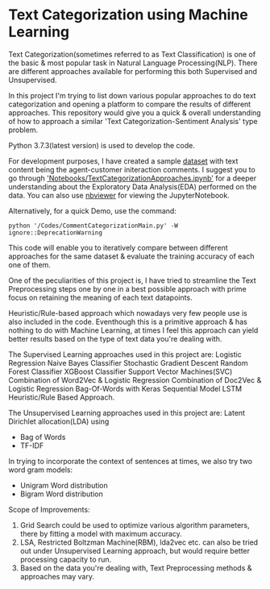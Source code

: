 Text Categorization using Machine Learning
==========


Text Categorization(sometimes referred to as Text Classification) is one of the basic & most popular task in Natural Language Processing(NLP). There are different approaches available for performing this both Supervised and Unsupervised.

In this project I'm trying to list down various popular approaches to do text categorization and opening a platform to compare the results of different approaches. This repository would give you a quick & overall understanding of how to approach a similar 'Text Categorization-Sentiment Analysis' type problem.

Python 3.7.3(latest version) is used to develop the code.

For development purposes, I have created a sample [dataset](https://github.com/avinashok/TextCategorization/blob/master/Data/CustomerInteractionData.csv) with text content being the agent-customer initeraction comments. I suggest you to go through ['Notebooks/TextCategorizationApproaches.ipynb'](https://github.com/avinashok/TextCategorization/blob/master/Notebooks/TextCategorizationApproaches.ipynb) for a deeper understanding about the Exploratory Data Analysis(EDA) performed on the data. You can also use [nbviewer](https://nbviewer.jupyter.org/) for viewing the JupyterNotebook.

Alternatively, for a quick Demo, use the command:

    python '/Codes/CommentCategorizationMain.py' -W ignore::DeprecationWarning

This code will enable you to iteratively compare between different approaches for the same dataset & evaluate the training accuracy of each one of them.

One of the peculiarities of this project is, I have tried to streamline the Text Preprocessing steps one by one in a best possible approach with prime focus on retaining the meaning of each text datapoints.

Heuristic/Rule-based approach which nowadays very few people use is also included in the code. Eventhough this is a primitive approach & has nothing to do with Machine Learning, at times I feel this approach can yield better results based on the type of text data you're dealing with.

The Supervised Learning approaches used in this project are:
Logistic Regression
Naive Bayes Classifier
Stochastic Gradient Descent
Random Forest Classifier
XGBoost Classifier
Support Vector Machines(SVC)
Combination of Word2Vec & Logistic Regression
Combination of Doc2Vec & Logistic Regression
Bag-Of-Words with Keras Sequential Model
LSTM
Heuristic/Rule Based Approach.

The Unsupervised Learning approaches used in this project are:
Latent Dirichlet allocation(LDA) using 
- Bag of Words
- TF-IDF

In trying to incorporate the context of sentences at times, we also try two word gram models:
- Unigram Word distribution
- Bigram Word distribution


Scope of Improvements:
1) Grid Search could be used to optimize various algorithm parameters, there by fitting a model with maximum accuracy.
2) LSA, Restricted Boltzman Machine(RBM), lda2vec etc. can also be tried out under Unsupervised Learning approach, but would require better processing capacity to run.
3) Based on the data you're dealing with, Text Preprocessing methods & approaches may vary.
